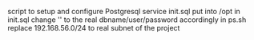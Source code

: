 script to setup and configure Postgresql service
init.sql put into /opt 
in init.sql change '' to the real dbname/user/password accordingly
in ps.sh replace 192.168.56.0/24 to real subnet of the project

